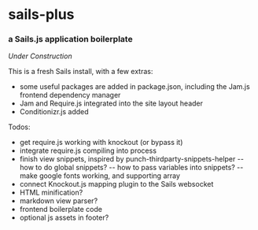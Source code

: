 # sails-plus
### a Sails.js application boilerplate

*Under Construction*

This is a fresh Sails install, with a few extras:

- some useful packages are added in package.json, including the Jam.js frontend dependency manager
- Jam and Require.js integrated into the site layout header
- Conditionizr.js added

Todos:

- get require.js working with knockout (or bypass it)
- integrate require.js compiling into process
- finish view snippets, inspired by punch-thirdparty-snippets-helper
-- how to do global snippets?
-- how to pass variables into snippets?
-- make google fonts working, and supporting array
- connect Knockout.js mapping plugin to the Sails websocket
- HTML minification?
- markdown view parser?
- frontend boilerplate code
- optional js assets in footer?


